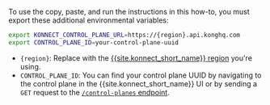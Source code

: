 To use the copy, paste, and run the instructions in this how-to, you must export these additional environmental variables:

```sh
export KONNECT_CONTROL_PLANE_URL=https://{region}.api.konghq.com
export CONTROL_PLANE_ID=your-control-plane-uuid
```
* `{region}`: Replace with the [{{site.konnect_short_name}} region](/konnect-geos/) you're using.
* `CONTROL_PLANE_ID`: You can find your control plane UUID by navigating to the control plane in the {{site.konnect_short_name}} UI or by sending a `GET` request to the [`/control-planes` endpoint](/api/konnect/control-planes/v2/#/operations/list-control-planes).
